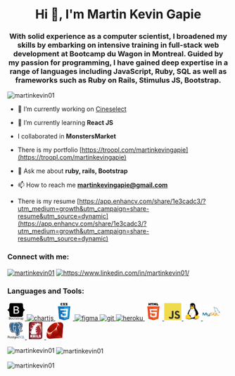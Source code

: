 <h1 align="center">Hi 👋, I'm Martin Kevin Gapie</h1>
<h3 align="center">With solid experience as a computer scientist, I broadened my skills by embarking on intensive training in full-stack web development at Bootcamp du Wagon in Montreal. Guided by my passion for programming, I have gained deep expertise in a range of languages ​​including JavaScript, Ruby, SQL as well as frameworks such as Ruby on Rails, Stimulus JS, Bootstrap.</h3>

<p align="left"> <img src="https://komarev.com/ghpvc/?username=martinkevin01&label=Profile%20views&color=0e75b6&style=flat" alt="martinkevin01" /> </p>

- 🔭 I’m currently working on [Cineselect](https://www/cineselect.net)

- 🌱 I’m currently learning **React JS**

- I collaborated in **MonstersMarket**

- There is my portfolio [https://troopl.com/martinkevingapie](https://troopl.com/martinkevingapie)

- 💬 Ask me about **ruby, rails, Bootstrap**

- 📫 How to reach me **martinkevingapie@gmail.com**

- There is my resume [https://app.enhancv.com/share/1e3cadc3/?utm_medium=growth&utm_campaign=share-resume&utm_source=dynamic](https://app.enhancv.com/share/1e3cadc3/?utm_medium=growth&utm_campaign=share-resume&utm_source=dynamic)

<h3 align="left">Connect with me:</h3>
<p align="left">
<a href="https://twitter.com/martinkevin01" target="blank"><img align="center" src="https://raw.githubusercontent.com/rahuldkjain/github-profile-readme-generator/master/src/images/icons/Social/twitter.svg" alt="martinkevin01" height="30" width="40" /></a>
<a href="https://linkedin.com/in/https://www.linkedin.com/in/martinkevin01/" target="blank"><img align="center" src="https://raw.githubusercontent.com/rahuldkjain/github-profile-readme-generator/master/src/images/icons/Social/linked-in-alt.svg" alt="https://www.linkedin.com/in/martinkevin01/" height="30" width="40" /></a>
</p>

<h3 align="left">Languages and Tools:</h3>
<p align="left"> <a href="https://getbootstrap.com" target="_blank" rel="noreferrer"> <img src="https://raw.githubusercontent.com/devicons/devicon/master/icons/bootstrap/bootstrap-plain-wordmark.svg" alt="bootstrap" width="40" height="40"/> </a> <a href="https://www.chartjs.org" target="_blank" rel="noreferrer"> <img src="https://www.chartjs.org/media/logo-title.svg" alt="chartjs" width="40" height="40"/> </a> <a href="https://www.w3schools.com/css/" target="_blank" rel="noreferrer"> <img src="https://raw.githubusercontent.com/devicons/devicon/master/icons/css3/css3-original-wordmark.svg" alt="css3" width="40" height="40"/> </a> <a href="https://www.figma.com/" target="_blank" rel="noreferrer"> <img src="https://www.vectorlogo.zone/logos/figma/figma-icon.svg" alt="figma" width="40" height="40"/> </a> <a href="https://git-scm.com/" target="_blank" rel="noreferrer"> <img src="https://www.vectorlogo.zone/logos/git-scm/git-scm-icon.svg" alt="git" width="40" height="40"/> </a> <a href="https://heroku.com" target="_blank" rel="noreferrer"> <img src="https://www.vectorlogo.zone/logos/heroku/heroku-icon.svg" alt="heroku" width="40" height="40"/> </a> <a href="https://www.w3.org/html/" target="_blank" rel="noreferrer"> <img src="https://raw.githubusercontent.com/devicons/devicon/master/icons/html5/html5-original-wordmark.svg" alt="html5" width="40" height="40"/> </a> <a href="https://developer.mozilla.org/en-US/docs/Web/JavaScript" target="_blank" rel="noreferrer"> <img src="https://raw.githubusercontent.com/devicons/devicon/master/icons/javascript/javascript-original.svg" alt="javascript" width="40" height="40"/> </a> <a href="https://www.linux.org/" target="_blank" rel="noreferrer"> <img src="https://raw.githubusercontent.com/devicons/devicon/master/icons/linux/linux-original.svg" alt="linux" width="40" height="40"/> </a> <a href="https://www.mysql.com/" target="_blank" rel="noreferrer"> <img src="https://raw.githubusercontent.com/devicons/devicon/master/icons/mysql/mysql-original-wordmark.svg" alt="mysql" width="40" height="40"/> </a> <a href="https://www.postgresql.org" target="_blank" rel="noreferrer"> <img src="https://raw.githubusercontent.com/devicons/devicon/master/icons/postgresql/postgresql-original-wordmark.svg" alt="postgresql" width="40" height="40"/> </a> <a href="https://rubyonrails.org" target="_blank" rel="noreferrer"> <img src="https://raw.githubusercontent.com/devicons/devicon/master/icons/rails/rails-original-wordmark.svg" alt="rails" width="40" height="40"/> </a> <a href="https://www.ruby-lang.org/en/" target="_blank" rel="noreferrer"> <img src="https://raw.githubusercontent.com/devicons/devicon/master/icons/ruby/ruby-original.svg" alt="ruby" width="40" height="40"/> </a> </p>

<p><img align="left" src="https://github-readme-stats.vercel.app/api/top-langs?username=martinkevin01&show_icons=true&locale=en&layout=compact" alt="martinkevin01" /></p>

<p>&nbsp;<img align="center" src="https://github-readme-stats.vercel.app/api?username=martinkevin01&show_icons=true&locale=en" alt="martinkevin01" /></p>

<p><img align="center" src="https://github-readme-streak-stats.herokuapp.com/?user=martinkevin01&" alt="martinkevin01" /></p>


